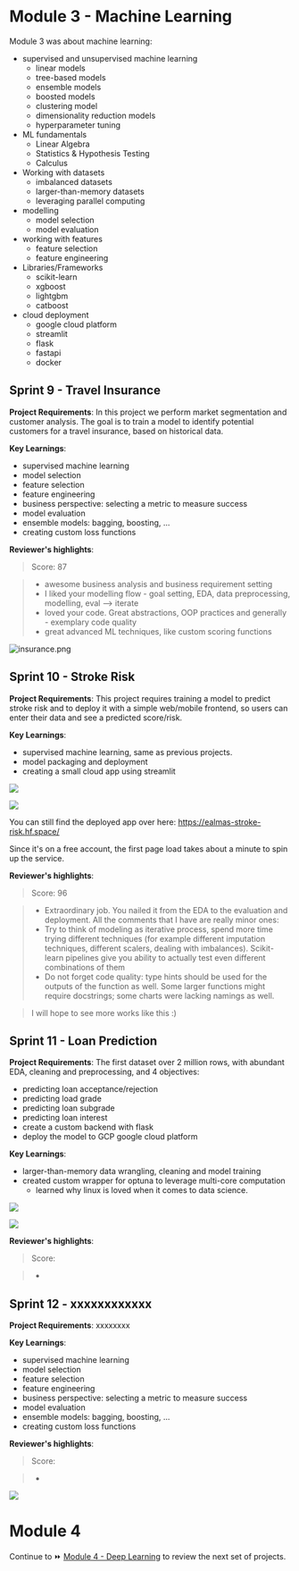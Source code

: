 # Module 3 - Machine Learning

Module 3 was about machine learning:
- supervised and unsupervised machine learning
	- linear models
	- tree-based models
	- ensemble models
	- boosted models
	- clustering model
	- dimensionality reduction models
	- hyperparameter tuning
- ML fundamentals
	- Linear Algebra
	- Statistics & Hypothesis Testing
	- Calculus
- Working with datasets
	- imbalanced datasets
	- larger-than-memory datasets
	- leveraging parallel computing
- modelling
	- model selection
	- model evaluation
- working with features
	- feature selection
	- feature engineering
- Libraries/Frameworks
    - scikit-learn
    - xgboost
    - lightgbm
    - catboost
- cloud deployment
	- google cloud platform
	- streamlit
	- flask
	- fastapi
	- docker


## Sprint 9 - Travel Insurance

**Project Requirements**: In this project we perform market segmentation and customer analysis. The goal is to train a model to identify potential customers for a travel insurance, based on historical data.

**Key Learnings**:
- supervised machine learning
- model selection
- feature selection
- feature engineering
- business perspective: selecting a metric to measure success
- model evaluation
- ensemble models: bagging, boosting, ...
- creating custom loss functions


**Reviewer's highlights**:

> Score: 87

> - awesome business analysis and business requirement setting
> - I liked your modelling flow - goal setting, EDA, data preprocessing, modelling, eval --> iterate
> - loved your code. Great abstractions, OOP practices and generally - exemplary code quality
> - great advanced ML techniques, like custom scoring functions

![insurance.png](img/insurance.png)




## Sprint 10 - Stroke Risk

**Project Requirements**: This project requires training a model to predict stroke risk and to deploy it with a simple web/mobile frontend, so users can enter their data and see a predicted score/risk.

**Key Learnings**:
- supervised machine learning, same as previous projects.
- model packaging and deployment
- creating a small cloud app using streamlit

![](img/stroke1.png)

![](img/stroke2.png)

You can still find the deployed app over here: https://ealmas-stroke-risk.hf.space/

Since it's on a free account, the first page load takes about a minute to spin up the service.


**Reviewer's highlights**:

> Score: 96

> - Extraordinary job. You nailed it from the EDA to the evaluation and deployment. All the comments that I have are really minor ones:
> - Try to think of modeling as iterative process, spend more time trying different techniques (for example different imputation techniques, different scalers, dealing with imbalances). Scikit-learn pipelines give you ability to actually test even different combinations of them
> - Do not forget code quality: type hints should be used for the outputs of the function as well. Some larger functions might require docstrings; some charts were lacking namings as well.

> I will hope to see more works like this :)




## Sprint 11 - Loan Prediction

**Project Requirements**: The first dataset over 2 million rows, with abundant EDA, cleaning and preprocessing, and 4 objectives:
- predicting loan acceptance/rejection
- predicting load grade
- predicting loan subgrade
- predicting loan interest
- create a custom backend with flask 
- deploy the model to GCP google cloud platform

**Key Learnings**:
- larger-than-memory data wrangling, cleaning and model training
- created custom wrapper for optuna to leverage multi-core computation
    - learned why linux is loved when it comes to data science.


![](img/optuna-multiprocessing2.png)

![](img/optuna-multiprocessing.png)



**Reviewer's highlights**:

> Score: 

> - 




## Sprint 12 - xxxxxxxxxxxx

**Project Requirements**: xxxxxxxx

**Key Learnings**:
- supervised machine learning
- model selection
- feature selection
- feature engineering
- business perspective: selecting a metric to measure success
- model evaluation
- ensemble models: bagging, boosting, ...
- creating custom loss functions


**Reviewer's highlights**:

> Score: 

> - 

![](img/xxx.png)


# Module 4

Continue to ⏩ [Module 4 - Deep Learning](module4.md) to review the next set of projects.

